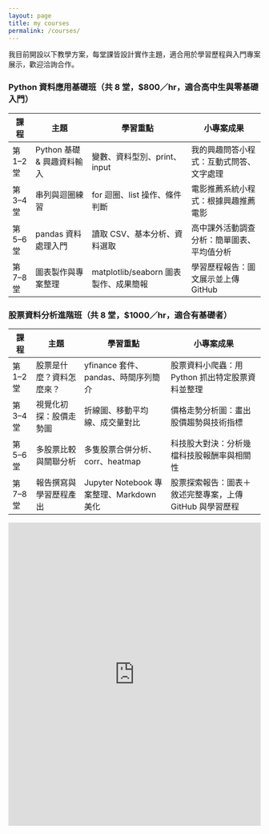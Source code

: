 ```yaml
---
layout: page
title: my courses
permalink: /courses/
---
```

 我目前開設以下教學方案，每堂課皆設計實作主題，適合用於學習歷程與入門專案展示，歡迎洽詢合作。

### Python 資料應用基礎班（共 8 堂，$800／hr，適合高中生與零基礎入門）

| 課程 | 主題                        | 學習重點                                       | 小專案成果                                |
|------|-----------------------------|------------------------------------------------|-------------------------------------------|
| 第1–2堂 | Python 基礎 & 興趣資料輸入    | 變數、資料型別、print、input                  | 我的興趣問答小程式：互動式問答、文字處理           |
| 第3–4堂 | 串列與迴圈練習                | for 迴圈、list 操作、條件判斷                 | 電影推薦系統小程式：根據興趣推薦電影             |
| 第5–6堂 | pandas 資料處理入門           | 讀取 CSV、基本分析、資料選取                  | 高中課外活動調查分析：簡單圖表、平均值分析        |
| 第7–8堂 | 圖表製作與專案整理            | matplotlib/seaborn 圖表製作、成果簡報         | 學習歷程報告：圖文展示並上傳 GitHub            |


### 股票資料分析進階班（共 8 堂，$1000／hr，適合有基礎者）

| 課程 | 主題                        | 學習重點                                              | 小專案成果                                      |
|------|-----------------------------|-------------------------------------------------------|-------------------------------------------------|
| 第1–2堂 | 股票是什麼？資料怎麼來？      | yfinance 套件、pandas、時間序列簡介                  | 股票資料小爬蟲：用 Python 抓出特定股票資料並整理    |
| 第3–4堂 | 視覺化初探：股價走勢圖         | 折線圖、移動平均線、成交量對比                       | 價格走勢分析圖：畫出股價趨勢與技術指標             |
| 第5–6堂 | 多股票比較與關聯分析           | 多隻股票合併分析、corr、heatmap                      | 科技股大對決：分析幾檔科技股報酬率與相關性          |
| 第7–8堂 | 報告撰寫與學習歷程產出         | Jupyter Notebook 專案整理、Markdown 美化            | 股票探索報告：圖表＋敘述完整專案，上傳 GitHub 與學習歷程 |


<div style="position: relative; padding-bottom: 120%; height: 0; overflow: hidden;">
  <iframe src="https://docs.google.com/forms/d/e/1FAIpQLSe-94-nNsOVWwKxmVfnzvIYT6MpRCOzHKjjOz75uiQdnv7NaQ/viewform?embedded=true"
    style="position: absolute; top: 0; left: 0; width: 100%; height: 100%; border: none;"
    frameborder="0" marginheight="0" marginwidth="0">載入中…</iframe>
</div>
